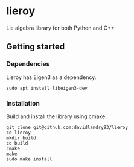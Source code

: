# lieroy
Lie algebra library for both Python and C++

## Getting started

### Dependencies

Lieroy has Eigen3 as a dependency.

```
sudo apt install libeigen3-dev
```

### Installation

Build and install the library using cmake.

```
git clone git@github.com:davidlandry93/lieroy
cd lieroy
mkdir build
cd build
cmake ..
make
sudo make install
```
